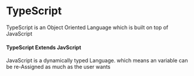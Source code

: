 # TypeScript
TypeScript is an Object Oriented Language which is built on top of JavaScript
#### TypeScript Extends JavScript

JavaScript is a dynamically typed Language. which means 
an variable can be re-Assigned as much as the user wants

